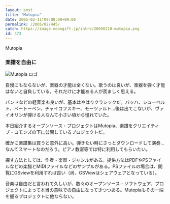 ```yaml
---
layout: post
title: "Mutopia"
date: 2005-02-11T09:00:00+09:00
permalink: /2005/02/445/
catch: https://image.moongift.jp/intro/20050210-mutopia.png
id: 473
---
```

Mutopia  
<!--more-->

### 楽譜を自由に
  

![Mutopia ロゴ](https://image.moongift.jp/intro/20050210-mutopia.png "Mutopia ロゴ")

  

自慢にもならないが、楽器の才能は全くない。歌うのは良いが、楽器を弾く才能はないと自負している。それだけに才能ある人が羨ましく思える。

  

バンドなどの軽音楽も良いが、基本はやはりクラシックだ。バッハ、シューベルト、ベートーベン、チャイコフスキー、モーツァルト…後は出てこないが、ヴァイオリンが弾ける人なんて小さい頃から憧れていた。

  

本日紹介するオープンソース・プロジェクトはMutopia、楽譜をクリエイティブ・コモンズの下に公開しているプロジェクトだ。

  

確かに楽譜集は買うと意外に高い。弾きたい時にさっとダウンロードして演奏…なんてスマートなのだろう。ピアノ教室等では特に利用してもらいたい。

  

探す方法としては、作者・楽器・ジャンルがある。提供方法はPDFやPSファイルなどの楽譜とMIDIファイルなどのサンプルがある。PSファイルの場合は、閲覧にGSviewを利用すれば良い（尚、GSViewはシェアウェアとなっている）。

  

音楽は自由だと言われて久しいが、数々のオープンソース・ソフトウェア、プロジェクトによって本当の意味での自由になってきつつある。Mutopiaもその一端を握るプロジェクトに他ならない。

